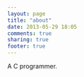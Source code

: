 ```yaml
---
layout: page
title: "about"
date: 2013-05-29 18:05
comments: true
sharing: true
footer: true
---
```


A C programmer.
